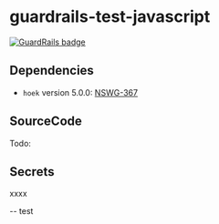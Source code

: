 # guardrails-test-javascript

[![GuardRails badge](https://badges.guardrails.io/guardrailsio/guardrails-test-javascript.svg?token=dbf47d8cc805ed00991aa5a5cfc4f24890aafaf46d5ca156b54dfaacae92b19d&provider=github)](https://dashboard.guardrails.io/default/gh/guardrailsio/guardrails-test-javascript)

## Dependencies

- `hoek` version 5.0.0: [NSWG-367](https://github.com/nodejs/security-wg/blob/a3425e433e4b8e7c99c0d3244491b215b2554f55/vuln/npm/367.json)

## SourceCode

Todo:

## Secrets
xxxx

-- test
